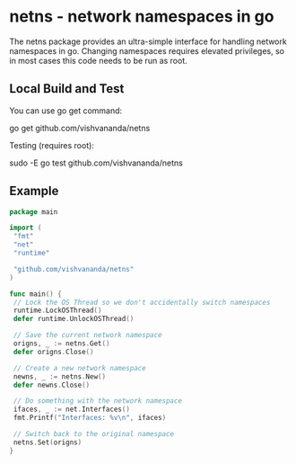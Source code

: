 # netns - network namespaces in go #

The netns package provides an ultra-simple interface for handling
network namespaces in go. Changing namespaces requires elevated
privileges, so in most cases this code needs to be run as root.

## Local Build and Test ##

You can use go get command:

 go get github.com/vishvananda/netns

Testing (requires root):

 sudo -E go test github.com/vishvananda/netns

## Example ##

```go
package main

import (
 "fmt"
 "net"
 "runtime"

 "github.com/vishvananda/netns"
)

func main() {
 // Lock the OS Thread so we don't accidentally switch namespaces
 runtime.LockOSThread()
 defer runtime.UnlockOSThread()

 // Save the current network namespace
 origns, _ := netns.Get()
 defer origns.Close()

 // Create a new network namespace
 newns, _ := netns.New()
 defer newns.Close()

 // Do something with the network namespace
 ifaces, _ := net.Interfaces()
 fmt.Printf("Interfaces: %v\n", ifaces)

 // Switch back to the original namespace
 netns.Set(origns)
}

```
